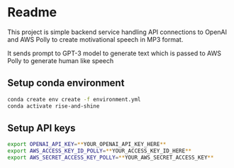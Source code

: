 # Readme
This project is simple backend service handling API connections to OpenAI and AWS Polly to create motivational speech in MP3
format. 

It sends prompt to GPT-3 model to generate text which is passed
to AWS Polly to generate human like speech

## Setup conda environment
```bash
conda create env create -f environment.yml
conda activate rise-and-shine
```

## Setup API keys
```bash
export OPENAI_API_KEY=**YOUR_OPENAI_API_KEY_HERE**
export AWS_ACCESS_KEY_ID_POLLY=**YOUR_ACCESS_KEY_ID_HERE**
export AWS_SECRET_ACCESS_KEY_POLLY=**YOUR_AWS_SECRET_ACCESS_KEY**
```

